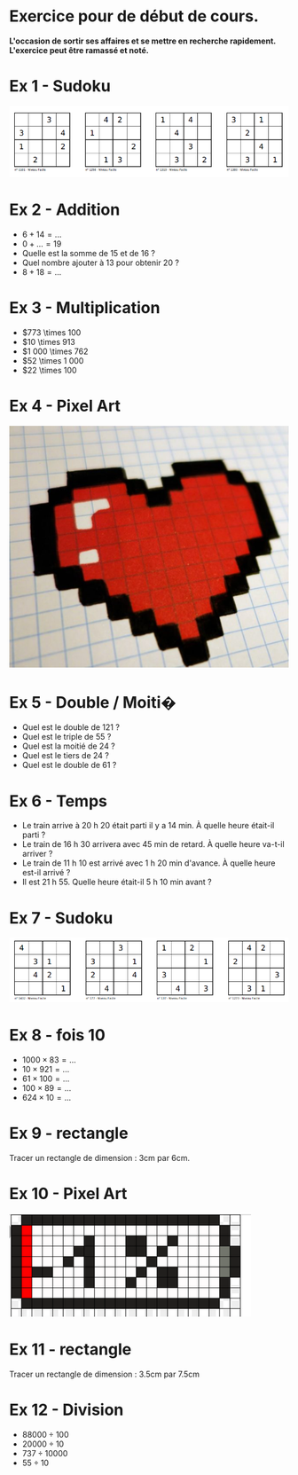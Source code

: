# Exercice pour de début de cours.

**L'occasion de sortir ses affaires et se mettre en recherche rapidement.**
**L'exercice peut être ramassé et noté.**

# Ex 1 - Sudoku

![sudoku-1](https://raw.githubusercontent.com/homeostasie/2022-2023_artic/master/doc/6eme/_debut-demain/sudoku-1.png)

# Ex 2 - Addition

* $6 + 14 = ...$
* $0 + ... = 19$
* Quelle est la somme de 15 et de 16 ?
* Quel nombre ajouter à 13 pour obtenir 20 ?
* $8 + 18 = ...$

# Ex 3 - Multiplication

* $773 \times 100
* $10 \times 913
* $1 000 \times 762
* $52 \times 1 000
* $22 \times 100

# Ex 4 - Pixel Art

![pa-1](https://raw.githubusercontent.com/homeostasie/2022-2023_artic/master/doc/6eme/_debut-demain/pa-1.png)

# Ex 5 - Double / Moiti�

* Quel est le double de 121 ?
* Quel est le triple de 55 ?
* Quel est la moitié de 24 ?
* Quel est le tiers de 24 ?
* Quel est le double de 61 ?

# Ex 6 - Temps

* Le train arrive à 20 h 20 était parti il y a 14 min. À quelle heure était-il parti ?
* Le train de 16 h 30 arrivera avec 45 min de retard. À quelle heure va-t-il arriver ?
* Le train de 11 h 10 est arrivé avec 1 h 20 min d'avance. À quelle heure est-il arrivé ?
* Il est 21 h 55. Quelle heure était-il 5 h 10 min avant ?

# Ex 7 - Sudoku

![sudoku-2](https://raw.githubusercontent.com/homeostasie/2022-2023_artic/master/doc/6eme/_debut-demain/sudoku-2.png)

# Ex 8 - fois 10

* $1 000 \times 83 = ...$
* $10\times 921 = ...$
* $61\times 100 = ...$
* $100\times 89 = ...$
* $624 \times 10 = ...$


# Ex 9 - rectangle

Tracer un rectangle de dimension : 3cm par 6cm.


# Ex 10 - Pixel Art

![pa-2](https://raw.githubusercontent.com/homeostasie/2022-2023_artic/master/doc/6eme/_debut-demain/pa-2.png)


# Ex 11 - rectangle

Tracer un rectangle de dimension : 3.5cm par 7.5cm


# Ex 12 - Division

* $88 000 \div 100$
* $20 000  \div 10$
* $737 \div 10 000$
* $55 \div 10$



 
